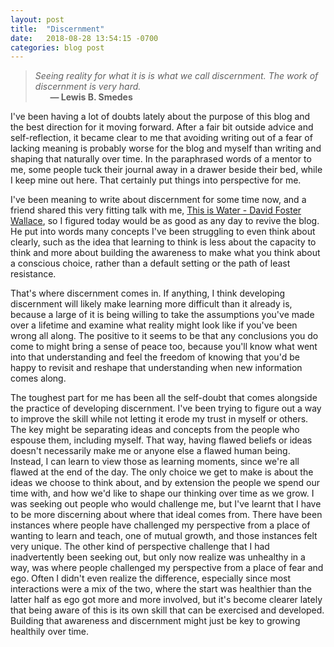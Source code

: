 ```yaml
---
layout: post
title:  "Discernment"
date:   2018-08-28 13:54:15 -0700
categories: blog post
---
```


>*Seeing reality for what it is is what we call discernment. The work of discernment is very hard.* 
 <br>&nbsp;&nbsp;&nbsp;&nbsp;&nbsp;&nbsp;__&mdash; Lewis B. Smedes__<br>

I've been having a lot of doubts lately about the purpose of this blog and the best direction for it moving forward. After a fair bit outside advice and self-reflection, it became clear to me that avoiding writing out of a fear of lacking meaning is probably worse for the blog and myself than writing and shaping that naturally over time. In the paraphrased words of a mentor to me, some people tuck their journal away in a drawer beside their bed, while I keep mine out here. That certainly put things into perspective for me. 

I've been meaning to write about discernment for some time now, and a friend shared this very fitting talk with me, [This is Water - David Foster Wallace](https://www.youtube.com/watch?v=8CrOL-ydFMI& "This is Water - David Foster Wallace"), so I figured today would be as good as any day to revive the blog. He put into words many concepts I've been struggling to even think about clearly, such as the idea that learning to think is less about the capacity to think and more about building the awareness to make what you think about a conscious choice, rather than a default setting or the path of least resistance. 

That's where discernment comes in. If anything, I think developing discernment will likely make learning more difficult than it already is, because a large of it is being willing to take the assumptions you've made over a lifetime and examine what reality might look like if you've been wrong all along. The positive to it seems to be that any conclusions you do come to might bring a sense of peace too, because you'll know what went into that understanding and feel the freedom of knowing that you'd be happy to revisit and reshape that understanding when new information comes along. 

The toughest part for me has been all the self-doubt that comes alongside the practice of developing discernment. I've been trying to figure out a way to improve the skill while not letting it erode my trust in myself or others. The key might be separating ideas and concepts from the people who espouse them, including myself. That way, having flawed beliefs or ideas doesn't necessarily make me or anyone else a flawed human being. Instead, I can learn to view those as learning moments, since we're all flawed at the end of the day. The only choice we get to make is about the ideas we choose to think about, and by extension the people we spend our time with, and how we'd like to shape our thinking over time as we grow. I was seeking out people who would challenge me, but I've learnt that I have to be more discerning about where that ideal comes from. There have been instances where people have challenged my perspective from a place of wanting to learn and teach, one of mutual growth, and those instances felt very unique. The other kind of perspective challenge that I had inadvertently been seeking out, but only now realize was unhealthy in a way, was where people challenged my perspective from a place of fear and ego. Often I didn't even realize the difference, especially since most interactions were a mix of the two, where the start was healthier than the latter half as ego got more and more involved, but it's become clearer lately that being aware of this is its own skill that can be exercised and developed. Building that awareness and discernment might just be key to growing healthily over time.










